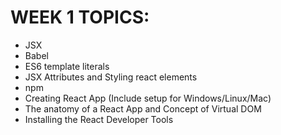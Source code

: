 # WEEK 1 TOPICS:

-  JSX 
-  Babel 
-  ES6 template literals 
-  JSX Attributes and Styling react elements 
-  npm 
-  Creating React App (Include setup for Windows/Linux/Mac)
-  The anatomy of a React App and Concept of Virtual DOM
-  Installing the React Developer Tools
